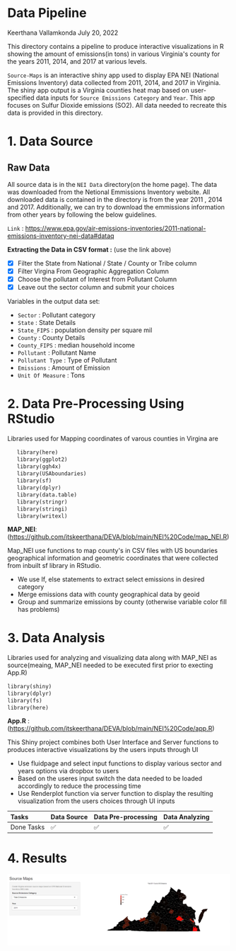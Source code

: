 Data Pipeline
================
Keerthana Vallamkonda
July 20, 2022

This directory contains a pipeline to produce interactive visualizations in R showing the amount of emissions(in tons) in various Virginia's county for the years 2011, 2014, and 2017 at various levels.

`Source-Maps` is an interactive shiny app used to display EPA NEI (National Emissions Inventory) data collected from 2011, 2014, and 2017 in Virginia. The shiny app output is a Virginia counties heat map based on user-specified data inputs for `Source Emissions Category` and `Year`. This app focuses on Sulfur Dioxide emissions (SO2). 
All data needed to recreate this data is provided in this directory.

# 1. Data Source
## Raw Data

All source data is in the `NEI Data` directory(on the home page). The data was downloaded from the Netional Emmissions Inventory website. All downloaded data is contained in the directory is from the year 2011 , 2014 and 2017. Additionally, we can try to download the emmissions information from other years by following the below guidelines. 

`Link` : https://www.epa.gov/air-emissions-inventories/2011-national-emissions-inventory-nei-data#dataq

**Extracting the Data in CSV format :** (use the link above)

   - [X]  Filter the State from National / State / County or Tribe column
   - [X]  Filter Virgina From Geographic Aggregation Column
   - [X]  Choose the pollutant of Interest from Pollutant Column
   - [X]  Leave out the sector column and submit your choices
  
Variables in the output data set:

- `Sector` : Pollutant category
- `State` : State Details
- `State_FIPS` : population density per square mil
- `County` : County Details
- `County_FIPS` : median household income
- `Pollutant` : Pollutant Name
- `Pollutant Type` : Type of Pollutant
- `Emissions` : Amount of Emission
- `Unit Of Measure` : Tons

# 2. Data Pre-Processing Using RStudio

Libraries used for Mapping coordinates of varous counties in Virgina are 
```
   library(here) 
   library(ggplot2)
   library(ggh4x)
   library(USAboundaries)
   library(sf)
   library(dplyr)
   library(data.table)
   library(stringr)
   library(stringi)
   library(writexl)
  ```
 **MAP_NEI**: (https://github.com/itskeerthana/DEVA/blob/main/NEI%20Code/map_NEI.R)
 
Map_NEI use functions to map county's in CSV files with US boundaries geographical information and geometric coordinates that were collected from inbuilt sf library in RStudio. 
  - We use If, else statements to extract select emissions in desired category
  - Merge emissions data with county geographical data by geoid
  -  Group and summarize emissions by county (otherwise variable color fill has problems)

# 3. Data Analysis 
Libraries used for analyzing and visualizing data along with MAP_NEI as source(meaing, MAP_NEI needed to be executed first prior to execting App.R)
```
library(shiny)
library(dplyr)
library(fs)
library(here)
  ```
   **App.R** : (https://github.com/itskeerthana/DEVA/blob/main/NEI%20Code/app.R) 
   
   This Shiny project combines both User Interface and Server functions to produces interactive visualizations by the users inputs through UI
   - Use  fluidpage and select input functions to display  various sector and years options via dropbox to users
   - Based on the useres input switch the data needed to be loaded accordingly to reduce the processing time
   - Use Renderplot function via server function to display the resulting visualization from the users choices through UI inputs 

Tasks | Data Source | Data Pre-processing | Data Analyzing
:------------ | :-------------| :-------------| :-------------
Done Tasks | :white_check_mark: |  :white_check_mark: | :white_check_mark:
 
 # 4. Results 
 
 ![Alt text](https://github.com/itskeerthana/DEVA/blob/main/NEI%20DATA/Output.png?raw=true "Optional Title")

